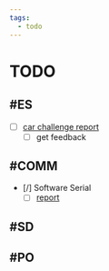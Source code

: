 ```yaml
---
tags:
  - todo
---
```


# TODO

## #ES

- [ ] [car challenge report](<./ES/car-challenge-report.md>)
  - [ ] get feedback

## #COMM

- [/] Software Serial
  - [ ] [report](<./comm/uart report.md>)

## #SD

## #PO
